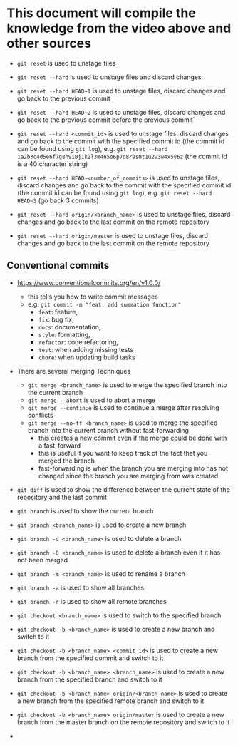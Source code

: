 # This document will compile the knowledge from the video above and other sources

- `git reset` is used to unstage files
- `git reset --hard` is used to unstage files and discard changes
- `git reset --hard HEAD~1` is used to unstage files, discard changes and go back to the previous commit
- `git reset --hard HEAD~2` is used to unstage files, discard changes and go back to the previous commit before the previous commit`
- `git reset --hard <commit_id>` is used to unstage files, discard changes and go back to the commit with the specified commit id (the commit id can be found using `git log`), e.g. `git reset --hard 1a2b3c4d5e6f7g8h9i0j1k2l3m4n5o6p7q8r9s0t1u2v3w4x5y6z` (the commit id is a 40 character string)

- `git reset --hard HEAD~<number_of_commits>` is used to unstage files, discard changes and go back to the commit with the specified commit id (the commit id can be found using `git log`), e.g. `git reset --hard HEAD~3` (go back 3 commits)
- `git reset --hard origin/<branch_name>` is used to unstage files, discard changes and go back to the last commit on the remote repository

- `git reset --hard origin/master` is used to unstage files, discard changes and go back to the last commit on the remote repository

## Conventional commits
- https://www.conventionalcommits.org/en/v1.0.0/
    - this tells you how to write commit messages
    - e.g. `git commit -m "feat: add summation function"` 
        - `feat`: feature, 
        - `fix`: bug fix, 
        - `docs`: documentation, 
        - `style`: formatting, 
        - `refactor`: code refactoring, 
        - `test`: when adding missing tests
        - `chore`: when updating build tasks 

- There are several merging Techniques
    - `git merge <branch_name>` is used to merge the specified branch into the current branch
    - `git merge --abort` is used to abort a merge
    - `git merge --continue` is used to continue a merge after resolving conflicts
    - `git merge --no-ff <branch_name>` is used to merge the specified branch into the current branch without fast-forwarding
        - this creates a new commit even if the merge could be done with a fast-forward
        - this is useful if you want to keep track of the fact that you merged the branch
        - fast-forwarding is when the branch you are merging into has not changed since the branch you are merging from was created
        
- `git diff` is used to show the difference between the current state of the repository and the last commit

- `git branch` is used to show the current branch
- `git branch <branch_name>` is used to create a new branch
- `git branch -d <branch_name>` is used to delete a branch
- `git branch -D <branch_name>` is used to delete a branch even if it has not been merged
- `git branch -m <branch_name>` is used to rename a branch
- `git branch -a` is used to show all branches
- `git branch -r` is used to show all remote branches

-  `git checkout <branch_name>` is used to switch to the specified branch
- `git checkout -b <branch_name>` is used to create a new branch and switch to it
- `git checkout -b <branch_name> <commit_id>` is used to create a new branch from the specified commit and switch to it
- `git checkout -b <branch_name> <branch_name>` is used to create a new branch from the specified branch and switch to it
- `git checkout -b <branch_name> origin/<branch_name>` is used to create a new branch from the specified remote branch and switch to it
- `git checkout -b <branch_name> origin/master` is used to create a new branch from the master branch on the remote repository and switch to it

- 